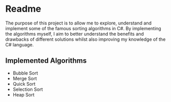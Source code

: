 # Readme
The purpose of this project is to allow me to explore, understand and implement some of the famous sorting algorithms in C#. By implementing the algorithms myself, I aim to better understand the benefits and drawbacks of different solutions whilst also improving my knowledge of the C# language.

## Implemented Algorithms
- Bubble Sort
- Merge Sort
- Quick Sort
- Selection Sort
- Heap Sort